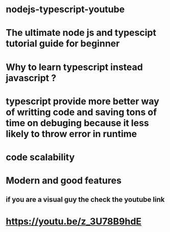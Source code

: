 # nodejs-typescript-youtube

# The ultimate node js and typescipt tutorial guide for beginner 

# Why to learn typescript instead javascript ?
# typescript provide more better way of writting code and saving tons of time on debuging because it less likely to throw error in runtime
# code scalability
# Modern and good features

## if you are a visual guy the check the youtube link
# https://youtu.be/z_3U78B9hdE
